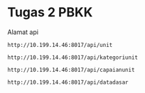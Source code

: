 # Tugas 2 PBKK

Alamat api 
 
    http://10.199.14.46:8017/api/unit

    http://10.199.14.46:8017/api/kategoriunit
    
    http://10.199.14.46:8017/api/capaianunit
    
    http://10.199.14.46:8017/api/datadasar
